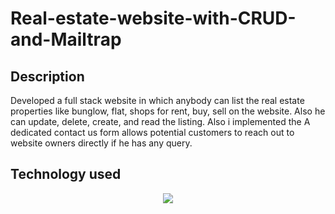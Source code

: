 # Real-estate-website-with-CRUD-and-Mailtrap

## Description 
Developed a full stack website in which anybody can list the real estate properties like bunglow, flat, shops for rent, buy, sell on the website. Also he can update, delete, create, and read the listing. Also i implemented the A dedicated contact us form allows potential customers to reach out to website owners directly if he has any query.


## Technology used
<p align="center">
  <a href="https://skillicons.dev">
    <img src="https://skillicons.dev/icons?i=python,flask,github,vscode,git,bootstrap,js,html,css" />
  </a>
</p>

